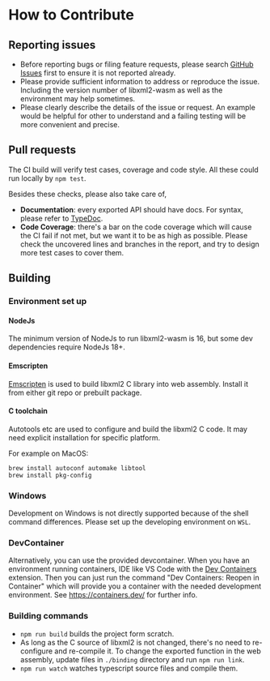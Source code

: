 # How to Contribute

## Reporting issues

- Before reporting bugs or filing feature requests,
please search [GitHub Issues](https://github.com/jameslan/libxml2-wasm/issues) first
to ensure it is not reported already.
- Please provide sufficient information to address or reproduce the issue.
Including the version number of libxml2-wasm as well as the environment may help sometimes.
- Please clearly describe the details of the issue or request.
An example would be helpful for other to understand
and a failing testing will be more convenient and precise.

## Pull requests

The CI build will verify test cases, coverage and code style.
All these could run locally by `npm test`.

Besides these checks, please also take care of,

- **Documentation**: every exported API should have docs.
For syntax, please refer to [TypeDoc](https://typedoc.org/guides/doccomments/).
- **Code Coverage**: there's a bar on the code coverage which will cause the CI fail if not met,
but we want it to be as high as possible.
Please check the uncovered lines and branches in the report,
and try to design more test cases to cover them.

## Building

### Environment set up

#### NodeJs

The minimum version of NodeJs to run libxml2-wasm is 16, but some dev dependencies require NodeJs 18+.

#### Emscripten

[Emscripten](https://emscripten.org/) is used to build libxml2 C library into web assembly.
Install it from either git repo or prebuilt package.

#### C toolchain

Autotools etc are used to configure and build the libxml2 C code.
It may need explicit installation for specific platform.

For example on MacOS:

```shell
brew install autoconf automake libtool
brew install pkg-config
```

### Windows

Development on Windows is not directly supported because of the shell command differences.
Please set up the developing environment on `WSL`.

### DevContainer
Alternatively, you can use the provided devcontainer.
When you have an environment running containers,
IDE like VS Code with the [Dev Containers](https://marketplace.visualstudio.com/items?itemName=ms-vscode-remote.remote-containers) extension. Then you can just run the command "Dev Containers: Reopen in Container" which will provide you a container with the needed development environment. See <https://containers.dev/> for further info.

### Building commands

- `npm run build` builds the project form scratch.
- As long as the C source of libxml2 is not changed, there's no need to re-configure and re-compile it.
To change the exported function in the web assembly, update files in `./binding` directory and run `npm run link`.
- `npm run watch` watches typescript source files and compile them.
